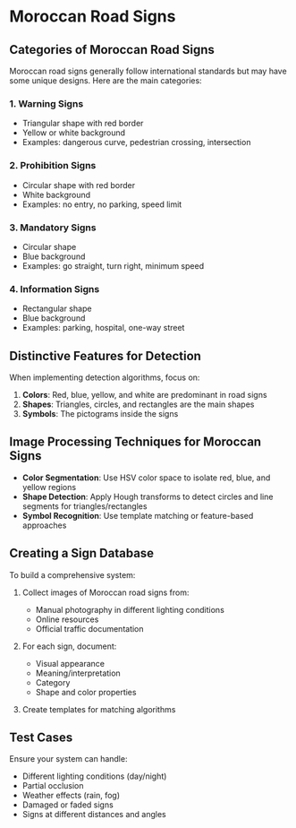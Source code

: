 # Moroccan Road Signs

## Categories of Moroccan Road Signs

Moroccan road signs generally follow international standards but may have some unique designs. Here are the main categories:

### 1. Warning Signs
- Triangular shape with red border
- Yellow or white background
- Examples: dangerous curve, pedestrian crossing, intersection

### 2. Prohibition Signs
- Circular shape with red border
- White background
- Examples: no entry, no parking, speed limit

### 3. Mandatory Signs
- Circular shape
- Blue background
- Examples: go straight, turn right, minimum speed

### 4. Information Signs
- Rectangular shape
- Blue background
- Examples: parking, hospital, one-way street

## Distinctive Features for Detection

When implementing detection algorithms, focus on:

1. **Colors**: Red, blue, yellow, and white are predominant in road signs
2. **Shapes**: Triangles, circles, and rectangles are the main shapes
3. **Symbols**: The pictograms inside the signs

## Image Processing Techniques for Moroccan Signs

- **Color Segmentation**: Use HSV color space to isolate red, blue, and yellow regions
- **Shape Detection**: Apply Hough transforms to detect circles and line segments for triangles/rectangles
- **Symbol Recognition**: Use template matching or feature-based approaches

## Creating a Sign Database

To build a comprehensive system:

1. Collect images of Moroccan road signs from:
   - Manual photography in different lighting conditions
   - Online resources
   - Official traffic documentation

2. For each sign, document:
   - Visual appearance
   - Meaning/interpretation
   - Category
   - Shape and color properties
   
3. Create templates for matching algorithms

## Test Cases

Ensure your system can handle:
- Different lighting conditions (day/night)
- Partial occlusion
- Weather effects (rain, fog)
- Damaged or faded signs
- Signs at different distances and angles
